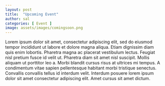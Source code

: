```yaml
---
layout: post
title:  "Upcoming Event"
author: sal
categories: [ Event ]
image: assets/images/comingsoon.png
---
```

Lorem ipsum dolor sit amet, consectetur adipiscing elit, sed do eiusmod tempor incididunt ut labore et dolore magna aliqua. Etiam dignissim diam quis enim lobortis. Pharetra magna ac placerat vestibulum lectus. Feugiat nisl pretium fusce id velit ut. Pharetra diam sit amet nisl suscipit. Mollis aliquam ut porttitor leo a. Morbi blandit cursus risus at ultrices mi tempus. A condimentum vitae sapien pellentesque habitant morbi tristique senectus. Convallis convallis tellus id interdum velit. Interdum posuere lorem ipsum dolor sit amet consectetur adipiscing elit. Amet cursus sit amet dictum.
